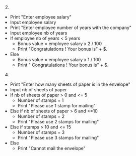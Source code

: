 2. 
- Print "Enter employee salary"
- Input employee salary
- Print "Enter employee number of years with the company"
- Input employee nb of years
- If employee nb of years < 5 years 
  - Bonus value = employee salary x 2 / 100
  - Print "Congratulations ! Your bonus is" + $<bonus value>.
- Else
  - Bonus value = employee salary x 1 / 100
  - Print " Congratulations ! Your bonus is" + $<bonus value>.

4.
- Print "Enter how many sheets of paper is in the envelope"
- Input nb of sheets of paper
- If nb of sheets of paper > 0 and <= 5
  - Number of stamps = 1 
  - Print "Please use 1 stamp for mailing"
- Else if nb of sheets of paper > 6 and <=10
  - Number of stamps = 2
  - Print "Please use 2 stamps for mailing"
- Else if stamps > 10 and <= 15
  - Number of stamps = 3
  - Print "Please use 3 stamps for mailing"
- Else
  - Print "Cannot mail the envelope"


